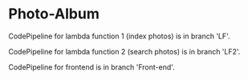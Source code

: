 # Photo-Album
CodePipeline for lambda function 1 (index photos) is in branch 'LF'.

CodePipeline for lambda function 2 (search photos) is in branch 'LF2'.

CodePipeline for frontend is in branch 'Front-end'.
